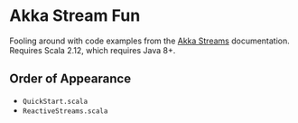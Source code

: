# Akka Stream Fun

Fooling around with code examples from the [Akka Streams](http://doc.akka.io/docs/akka/2.4/scala/stream/stream-quickstart.html) documentation.
Requires Scala 2.12, which requires Java 8+.

## Order of Appearance
 * `QuickStart.scala`
 * `ReactiveStreams.scala`

